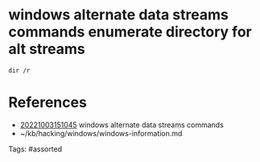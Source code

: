 # windows alternate data streams commands enumerate directory for alt streams
```dos
dir /r
```

# References
- [20221003151045](/zet/20221003151045/) windows alternate data streams commands
- ~/kb/hacking/windows/windows-information.md

Tags:
    #assorted

